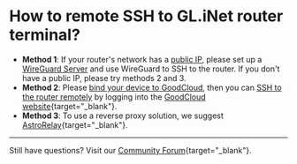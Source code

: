 # How to remote SSH to GL.iNet router terminal?

- **Method 1**: If your router's network has a [public IP](../tutorials/how_to_check_if_isp_assigns_you_a_public_ip_address.md), please set up a [WireGuard Server](../interface_guide/wireguard_server.md) and use WireGuard to SSH to the router. If you don't have a public IP, please try methods 2 and 3.
- **Method 2**: Please [bind your device to GoodCloud](../interface_guide/cloud.md#setup), then you can [SSH to the router remotely](../interface_guide/cloud.md#remote-access-routers-terminal) by logging into the [GoodCloud website](https://www.goodcloud.xyz){target="_blank"}.
- **Method 3**: To use a reverse proxy solution, we suggest [AstroRelay](https://www.astrorelay.com/){target="_blank"}.

---

Still have questions? Visit our [Community Forum](https://forum.gl-inet.com){target="_blank"}.
